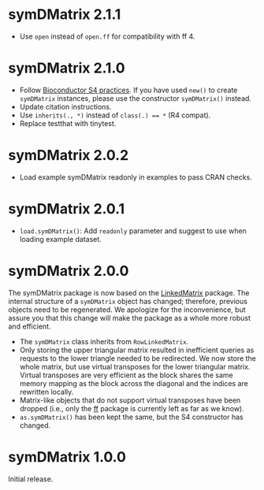 # symDMatrix 2.1.1

- Use `open` instead of `open.ff` for compatibility with ff 4.


# symDMatrix 2.1.0

- Follow [Bioconductor S4 practices][2]. If you have used `new()` to create
  `symDMatrix` instances, please use the constructor `symDMatrix()` instead.
- Update citation instructions.
- Use `inherits(., *)` instead of `class(.) == *` (R4 compat).
- Replace testthat with tinytest.


# symDMatrix 2.0.2

- Load example symDMatrix readonly in examples to pass CRAN checks.


# symDMatrix 2.0.1

- `load.symDMatrix()`: Add `readonly` parameter and suggest to use when loading
  example dataset.


# symDMatrix 2.0.0

The symDMatrix package is now based on the [LinkedMatrix][1] package. The
internal structure of a `symDMatrix` object has changed; therefore, previous
objects need to be regenerated. We apologize for the inconvenience, but assure
you that this change will make the package as a whole more robust and
efficient.

- The `symDMatrix` class inherits from `RowLinkedMatrix`.
- Only storing the upper triangular matrix resulted in inefficient queries as
  requests to the lower triangle needed to be redirected. We now store the
  whole matrix, but use virtual transposes for the lower triangular matrix.
  Virtual transposes are very efficient as the block shares the same memory
  mapping as the block across the diagonal and the indices are rewritten
  locally.
- Matrix-like objects that do not support virtual transposes have been dropped
  (i.e., only the [ff](https://CRAN.R-project.org/package=ff) package is
  currently left as far as we know).
- `as.symDMatrix()` has been kept the same, but the S4 constructor has changed.


# symDMatrix 1.0.0

Initial release.

[1]: https://CRAN.R-project.org/package=LinkedMatrix
[2]: https://bioconductor.org/help/course-materials/2017/Zurich/S4-classes-and-methods.html
